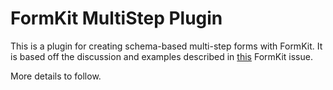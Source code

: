 # FormKit MultiStep Plugin

This is a plugin for creating schema-based multi-step forms with FormKit. It is based
off the discussion and examples described in [this](https://github.com/formkit/formkit/issues/63) FormKit issue.

More details to follow.

